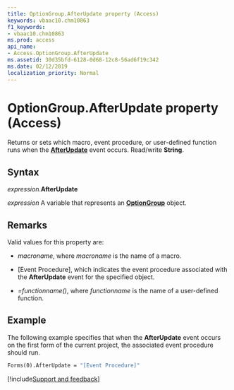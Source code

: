 ```yaml
---
title: OptionGroup.AfterUpdate property (Access)
keywords: vbaac10.chm10863
f1_keywords:
- vbaac10.chm10863
ms.prod: access
api_name:
- Access.OptionGroup.AfterUpdate
ms.assetid: 30d35bfd-6128-0d68-12c8-56ad6f19c342
ms.date: 02/12/2019
localization_priority: Normal
---
```



# OptionGroup.AfterUpdate property (Access)

Returns or sets which macro, event procedure, or user-defined function runs when the **[AfterUpdate](access.optiongroup.afterupdate-event.md)** event occurs. Read/write **String**.


## Syntax

_expression_.**AfterUpdate**

_expression_ A variable that represents an **[OptionGroup](Access.OptionGroup.md)** object.


## Remarks

Valid values for this property are:

- _macroname_, where _macroname_ is the name of a macro.

- [Event Procedure], which indicates the event procedure associated with the **AfterUpdate** event for the specified object.

- _=functionname()_, where _functionname_ is the name of a user-defined function.


## Example

The following example specifies that when the **AfterUpdate** event occurs on the first form of the current project, the associated event procedure should run.


```vb
Forms(0).AfterUpdate = "[Event Procedure]" 

```



[!include[Support and feedback](~/includes/feedback-boilerplate.md)]